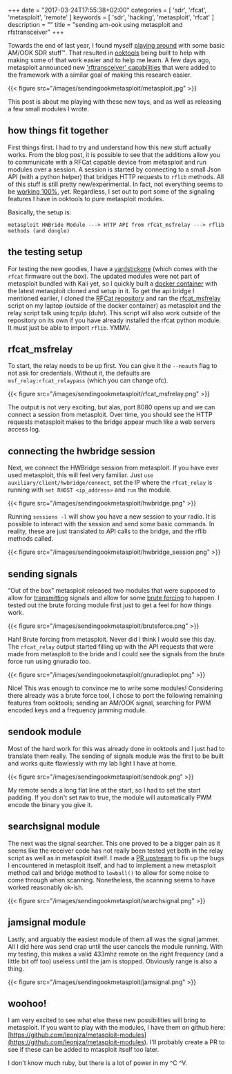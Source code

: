 +++
date = "2017-03-24T17:55:38+02:00"
categories = [
    'sdr', 'rfcat', 'metasploit', 'remote'
]
keywords = [
    'sdr', 'hacking', 'metasploit', 'rfcat'
]
description = ""
title = "sending am-ook using metasploit and rfstransceiver"
+++

Towards the end of last year, I found myself [playing around](https://leonjza.github.io/blog/2016/10/02/reverse-engineering-static-key-remotes-with-gnuradio-and-rfcat/) with some basic AM/OOK SDR stuff™. That resulted in [ooktools](https://github.com/leonjza/ooktools) being built to help with making some of that work easier and to help me learn. A few days ago, metasploit announced new ['rftransceiver' capabilities](https://community.rapid7.com/community/metasploit/blog/2017/03/21/metasploits-rf-transceiver-capabilities) that were added to the framework with a similar goal of making this research easier.

{{< figure src="/images/sendingookmetasploit/metasploit.jpg" >}}

This post is about me playing with these new toys, and as well as releasing a few small modules I wrote.
<!--more-->

## how things fit together
First things first. I had to try and understand how this new stuff actually works. From the blog post, it is possible to see that the additions allow you to communicate with a RFCat capable device from metasploit and run modules over a session. A session is started by connecting to a small Json API (with a python helper) that bridges HTTP requests to `rflib` methods. All of this stuff is still pretty new/experimental. In fact, not everything seems to be [working 100%](https://github.com/rapid7/metasploit-framework/pull/8143), yet. Regardless, I set out to port some of the signaling features I have in ooktools to pure metasploit modules.

Basically, the setup is:

```
metasploit HWBride Module ---> HTTP API from rfcat_msfrelay ---> rflib methods (and dongle)
```

## the testing setup
For testing the new goodies, I have a [yardstickone](https://greatscottgadgets.com/yardstickone/) (which comes with the `rfcat` firmware out the box). The updated modules were not part of metasploit bundled with Kali yet, so I quickly built a [docker container](https://github.com/leonjza/dockerfiles/tree/master/metasploit) with the latest metasploit cloned and setup in it. To get the api bridge I mentioned earlier, I cloned the [RFCat repository](https://bitbucket.org/atlas0fd00m/rfcat) and ran the [rfcat_msfrelay](https://bitbucket.org/atlas0fd00m/rfcat/src/d96f232f6b262d6a281a32109c33ef072c20e929/rfcat_msfrelay?at=default&fileviewer=file-view-default) script on my laptop (outside of the docker container) as metasploit and the relay script talk using tcp/ip (duhr). This script will also work outside of the repository on its own if you have already installed the rfcat python module. It must just be able to import `rflib`. YMMV.

## rfcat_msfrelay
To start, the relay needs to be up first. You can give it the `--noauth` flag to not ask for credentials. Without it, the defaults are `msf_relay:rfcat_relaypass` (which you can change ofc).

{{< figure src="/images/sendingookmetasploit/rfcat_msfrelay.png" >}}

The output is not very exciting, but alas, port 8080 opens up and we can connect a session from metasploit. Over time, you should see the HTTP requests metasploit makes to the bridge appear much like a web servers access log.

## connecting the hwbridge session
Next, we connect the HWBridge session from metasploit. If you have ever used metasploit, this will feel very familiar. Just `use auxiliary/client/hwbridge/connect`, set the IP where the `rfcat_relay` is running with `set RHOST <ip_address>` and `run` the module.

{{< figure src="/images/sendingookmetasploit/hwbridge.png" >}}

Running `sessions -l` will show you have a new session to your radio. It is possible to interact with the session and send some basic commands. In reality, these are just translated to API calls to the bridge, and the rflib methods called.

{{< figure src="/images/sendingookmetasploit/hwbridge_session.png" >}}

## sending signals
“Out of the box” metasploit released two modules that were supposed to allow for [transmitting](https://github.com/rapid7/metasploit-framework/blob/master/modules/post/hardware/rftransceiver/transmitter.rb) signals and allow for some [brute forcing](https://github.com/rapid7/metasploit-framework/blob/master/modules/post/hardware/rftransceiver/rfpwnon.rb) to happen. I tested out the brute forcing module first just to get a feel for how things work.

{{< figure src="/images/sendingookmetasploit/bruteforce.png" >}}

Hah! Brute forcing from metasploit. Never did I think I would see this day. The `rfcat_relay` output started filling up with the API requests that were made from metasploit to the bride and I could see the signals from the brute force run using gnuradio too.

{{< figure src="/images/sendingookmetasploit/gnuradioplot.png" >}}

Nice! This was enough to convince me to write some modules! Considering there already was a brute force tool, I chose to port the following remaining features from ooktools; sending an AM/OOK signal, searching for PWM encoded keys and a frequency jamming module.

## sendook module
Most of the hard work for this was already done in ooktools and I just had to translate them really. The sending of signals module was the first to be built and works quite flawlessly with my lab light I have at home.

{{< figure src="/images/sendingookmetasploit/sendook.png" >}}

My remote sends a long flat line at the start, so I had to set the start padding. If you don't set `RAW` to true, the module will automatically PWM encode the binary you give it.

## searchsignal module
The next was the signal searcher. This one proved to be a bigger pain as it seems like the receiver code has not really been tested yet both in the relay script as well as in metasploit itself. I made a [PR upstream](https://github.com/rapid7/metasploit-framework/pull/8143) to fix up the bugs I encountered in metasploit itself, and had to implement a new metasploit method call and bridge method to `lowball()` to allow for some noise to come through when scanning. Nonetheless, the scanning seems to have worked reasonably ok-ish.

{{< figure src="/images/sendingookmetasploit/searchsignal.png" >}}

## jamsignal module
Lastly, and arguably the easiest module of them all was the signal jammer. All I did here was send crap until the user cancels the module running. With my testing, this makes a valid 433mhz remote on the right frequency (and a little bit off too) useless until the jam is stopped. Obviously range is also a thing.

{{< figure src="/images/sendingookmetasploit/jamsignal.png" >}}

## woohoo!
I am very excited to see what else these new possibilities will bring to metasploit. If you want to play with the modules, I have them on github here: [https://github.com/leonjza/metasploit-modules](https://github.com/leonjza/metasploit-modules). I'll probably create a PR to see if these can be added to mtasploit itself too later.

I don't know much ruby, but there is a lot of power in my ^C ^V.
